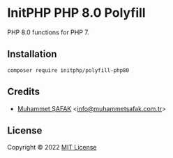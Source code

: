 # InitPHP PHP 8.0 Polyfill

PHP 8.0 functions for PHP 7.

## Installation

```
composer require initphp/polyfill-php80
```

## Credits

- [Muhammet ŞAFAK](https://www.muhammetsafak.com.tr) <<info@muhammetsafak.com.tr>>

## License

Copyright &copy; 2022 [MIT License](./LICENSE)
